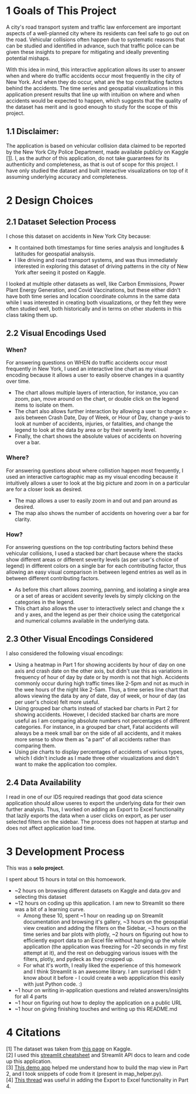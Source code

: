 # 1 Goals of This Project 
A city's road transport system and traffic law enforcement are important aspects of a well-planned city where its residents can feel safe to go out on the road. Vehicular collisions often happen due to systematic reasons that can be studied and identified in advance, such that traffic police can be given these insights to prepare for mitigating and ideally preventing potential mishaps.

With this idea in mind, this interactive application allows its user to answer when and where do traffic accidents occur most frequently in the city of New York. And when they do occur, what are the top contributing factors behind the accidents. The time series and geospatial visualizations in this application present results that line up with intuition on where and when accidents would be expected to happen, which suggests that the quality of the dataset has merit and is good enough to study for the scope of this project.

## 1.1 Disclaimer: 
The application is based on vehicular collision data claimed to be reported by the New York City Police Department, made available publicly on Kaggle [\[1\]](https://www.kaggle.com/mysarahmadbhat/nyc-traffic-accidents). I, as the author of this application, do not take guarantees for its authenticity and completeness, as that is out of scope for this project. I have only studied the dataset and built interactive visualizations on top of it assuming underlying accuracy and completeness.

# 2 Design Choices
## 2.1 Dataset Selection Process
I chose this dataset on accidents in New York City because:
- It contained both timestamps for time series analysis and longitudes & latitudes for geospatial analsysis.
- I like driving and road transport systems, and was thus immediately interested in exploring this dataset of driving patterns in the city of New York after seeing it posted on Kaggle.

I looked at multiple other datasets as well, like Carbon Emmissions, Power Plant Energy Generation, and Covid Vaccinations, but these either didn't have both time series and location coordinate columns in the same data while I was interested in creating both visualizations, or they felt they were often studied well, both historically and in terms on other students in this class taking them up.

## 2.2 Visual Encodings Used 
### When?
For answering questions on WHEN do traffic accidents occur most frequently in New York, I used an interactive line chart as my visual encoding because it allows a user to easily observe changes in a quantity over time. 
- The chart allows multiple layers of interaction, for instance, you can zoom, pan, move around on the chart, or double click on the legend items to isolate on them. 
- The chart also allows further interaction by allowing a user to change x-axis between Crash Date, Day of Week, or Hour of Day, change y-axis to look at number of accidents, injuries, or fatalities, and change the legend to look at the data by area or by their severity level.
- Finally, the chart shows the absolute values of accidents on hovering over a bar.

### Where?
For answering questions about where collistion happen most frequently, I used an interactive cartographic map as my visual encoding because it intuitively allows a user to look at the big picture and zoom in on a particular are for a closer look as desired.
- The map allows a user to easily zoom in and out and pan around as desired. 
- The map also shows the number of accidents on hovering over a bar for clarity.

### How? 
For answering questions on the top contributing factors behind these vehicular collisions, I used a stacked bar chart because where the stacks show different areas or different severity levels (as per user's choice of legend) in different colors on a single bar for each contributing factor, thus allowing an easy visual comparison in between legend entries as well as in between different contributing factors.
- As before this chart allows zooming, panning, and isolating a single area or a set of areas or accident severity levels by simply clicking on the categories in the legend.
- This chart also allows the user to interactively select and change the x and y axes, and the legend as per their choice using the catetgorical and numerical columns available in the underlying data.

## 2.3 Other Visual Encodings Considered
I also considered the following visual encodings: 
- Using a heatmap in Part 1 for showing accidents by hour of day on one axis and crash date on the other axis, but didn't use this as variations in frequency of hour of day by date or by month is not that high. Accidents commonly occur during high traffic times like 2-5pm and not as much in the wee hours of the night like 2-5am. Thus, a time series line chart that allows viewing the data by any of date, day of week, or hour of day (as per user's choice) felt more useful.
- Using grouped bar charts instead of stacked bar charts in Part 2 for showing accidents. However, I decided stacked bar charts are more useful as I am comparing absolute numbers not percentages of different categories. For instance, in a grouped bar chart, Fatal accidents will always be a meek small bar on the side of all accidents, and it makes more sense to show them as "a part" of all accidents rather than comparing them.
- Using pie charts to display percentages of accidents of various types, which I didn't include as I made three other visualizations and didn't want to make the application too complex.

## 2.4 Data Availability
I read in one of our IDS required readings that good data science application should allow useres to export the underlying data for their own further analysis. Thus, I  worked on adding an Export to Excel functionality that lazily exports the data when a user clicks on export, as per user selected filters on the sidebar. The process does not happen at startup and does not affect application load time.

# 3 Development Process
This was a **solo project**.

I spent about 15 hours in total on this homoework.
- ~2 hours on browsing different datasets on Kaggle and data.gov and selecting this dataset
- ~12 hours on coding up this application. I am new to Streamlit so there was a bit of a learning curve. 
    - Among these 10, spent ~1 hour on reading up on Streamlit documentation and browsing it's gallery, ~3 hours on the geospatial view creation and adding the filters on the Sidebar, ~3 hours on the time series and bar plots with plotly, ~2 hours on figuring out how to efficiently export data to an Excel file without hanging up the whole application (the application was freezing for ~20 seconds in my first attempt at it), and the rest on debugging various issues with the filters, plotly, and pydeck as they cropped up.
    - For what it's worth, I really liked the experience of this homework and I think Streamlit is an awesome library. I am surprised I didn't know about it before - I could create a web appplication this easily with just Python code. :)
- ~1 hour on writing in-application questions and related answers/insights for all 4 parts
- ~1 hour on figuring out how to deploy the application on a public URL
- ~1 hour on giving finishing touches and writing up this README.md


# 4 Citations 
\[1\] The dataset was taken from [this page](https://www.kaggle.com/mysarahmadbhat/nyc-traffic-accidents) on Kaggle.\
\[2\] I used this [streamlit cheatsheet](https://share.streamlit.io/daniellewisdl/streamlit-cheat-sheet/app.py) and Streamlit API docs to learn and code up this application.\
\[3\] [This demo app](https://github.com/streamlit/demo-uber-nyc-pickups/blob/master/streamlit_app.py) helped me understand how to build the map view in Part 2, and I took snippets of code from it (present in map_helper.py).\
\[4\] [This thread](https://discuss.streamlit.io/t/how-to-add-a-download-excel-csv-function-to-a-button/4474/16) was useful in adding the Export to Excel functionality in Part 4.
